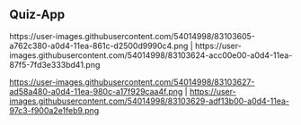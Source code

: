 <h2> Quiz-App </h2>
https://user-images.githubusercontent.com/54014998/83103605-a762c380-a0d4-11ea-861c-d2500d9990c4.png | https://user-images.githubusercontent.com/54014998/83103624-acc00e00-a0d4-11ea-87f5-7fd3e333bd41.png

https://user-images.githubusercontent.com/54014998/83103627-ad58a480-a0d4-11ea-980c-a17f929caa4f.png | https://user-images.githubusercontent.com/54014998/83103629-adf13b00-a0d4-11ea-97c3-f900a2e1feb9.png
